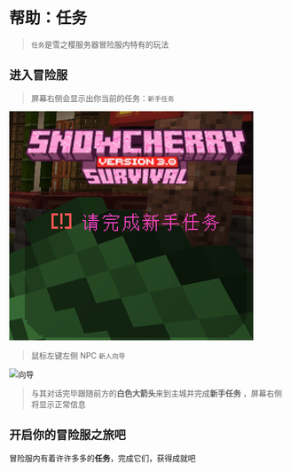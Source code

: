 # 帮助：任务
> `任务`是雪之樱服务器冒险服内特有的玩法


## 进入冒险服
> 屏幕右侧会显示出你当前的任务：`新手任务`

![任务](_images/新手任务.png "新手任务展示")

> 鼠标左键左侧 NPC `新人向导`

![向导](https://github.com/Monostar14/wiki/blob/main/docs/%E5%87%86%E5%A4%87%E5%B7%A5%E4%BD%9C/_images/%E6%96%B0%E4%BA%BA%E5%90%91%E5%AF%BC.png)

> 与其对话完毕跟随前方的**白色大箭头**来到主城并完成**新手任务** ，屏幕右侧将显示正常信息

## 开启你的冒险服之旅吧

冒险服内有着许许多多的**任务**，完成它们，获得成就吧 
